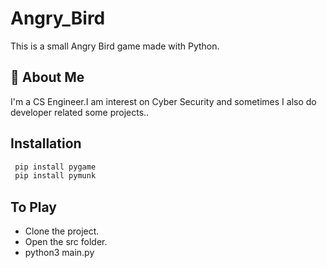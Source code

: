 # Angry_Bird
This is a small Angry Bird game made with Python.

## 🚀 About Me
I'm a CS Engineer.I am interest on Cyber Security and sometimes I also do developer related some projects..

## Installation

```bash
 pip install pygame
 pip install pymunk
```
## To Play

- Clone the project.
- Open the src folder.
- python3 main.py






